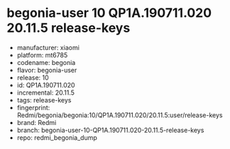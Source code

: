 # begonia-user 10 QP1A.190711.020 20.11.5 release-keys
- manufacturer: xiaomi
- platform: mt6785
- codename: begonia
- flavor: begonia-user
- release: 10
- id: QP1A.190711.020
- incremental: 20.11.5
- tags: release-keys
- fingerprint: Redmi/begonia/begonia:10/QP1A.190711.020/20.11.5:user/release-keys
- brand: Redmi
- branch: begonia-user-10-QP1A.190711.020-20.11.5-release-keys
- repo: redmi_begonia_dump
